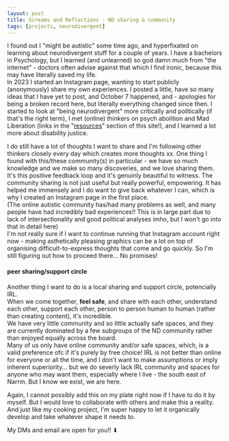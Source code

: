 ```yaml
---
layout: post
title: Screams and Reflections - ND sharing & community
tags: [projects, neurodivergent]
---
```


I found out I "might be autistic" some time ago, and hyperfixated on learning about neurodivergent stuff for a couple of years. I have a bachelors in Psychology, but I learned (and unlearned) so god damn much from "the internet" - doctors often advise against that which I find ironic, because this may have literally saved my life.  
In 2023 I started an Instagram page, wanting to start publicly (anonymously) share my own experiences. I posted a little, have so many ideas that I have yet to post, and October 7 happened, and - apologies for being a broken record here, but literally everything changed since then. I started to look at "being neurodivergent" more critically and politically (if that's the right term), I met (online) thinkers on psych abolition and Mad Liberation (links in the "[resources]()" section of this site!), and I learned a lot more about disability justice.

I do still have a lot of thoughts I want to share and I'm following other thinkers closely every day which creates more thoughts xx. One thing I found with this/these community(s) in particular - we have so much knowledge and we make so many discoveries, and we love sharing them. It's this positive feedback loop and it's genuinly beautiful to witness. The community sharing is not just useful but really powerful, empowering. It has helped me immensely and I do want to give back whatever I can, which is why I created an Instagram page in the first place.  
(The online autistic community has/had many problems as well, and many people have had incredibly bad experiences!! This is in large part due to lack of intersectionality and good political analyses imho, but I won't go into that in detail here)  
I'm not really sure if I want to continue running that Instagram account right now - making asthetically pleasing graphics can be a lot on top of organising difficult-to-express thoughts that come and go quickly. So I'm still figuring out how to proceed there... No promises!  

#### peer sharing/support circle

Another thing I want to do is a local sharing and support circle, potencially IRL.  
When we come together, **feel safe**, and share with each other, understand each other, support each other, person to person human to human (rather than creating content), it's incredible.  
We have very little community and so little actually safe spaces, and they are currently dominated by a few subgroups of the ND community rather than enjoyed equally across the board.  
Many of us only have online community and/or safe spaces, which, is a valid preference ofc if it's purely by free choice! IRL is not better than online for everyone or all the time, and I don't want to make assumptions or imply inherent superiority... but we do severly lack IRL community and spaces for anyone who may want them, especially where I live - the south east of Narrm. But I know we exist, we are here.

Again, I cannot possibly add this on my plate right now if I have to do it by myself. But I would love to collaborate with others and make this a reality. And just like my cooking project, I'm super happy to let it organically develop and take whatever shape it needs to.

My DMs and email are open for you!! ⬇
